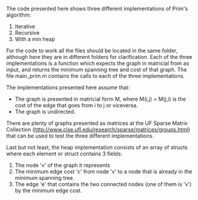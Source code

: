 
The code presented here shows three different implementations of Prim's algorithm:

1. Iterative
2. Recursive
3. With a min heap

For the code to work all the files should be located in the same folder, although here they are in different folders for clarification.
Each of the three implementations is a function which expects the graph in matricial from as input, and returns the minimum spanning tree and cost of that graph. The file main_prim.m contains the calls to each of the three implementations.

The implementations presented here assume that:
- The graph is presented in matricial form M, where M(i,j) = M(j,i) is the cost of the edge that goes from i to j or viceversa.
- The graph is undirected.

There are plenty of graphs presented as matrices at the UF Sparse Matrix Collection (http://www.cise.ufl.edu/research/sparse/matrices/groups.html)
that can be used to test the three different implementations.

Last but not least, the heap implementation consists of an array of structs where each element or struct contains 3 fields:

1. The node 'v' of the graph it represents
2. The minimum edge cost 'c' from node 'v' to a node that is already in the minimum spanning tree.
3. The edge 'e' that contains the two connected nodes (one of them is 'v') by the minimum edge cost.
